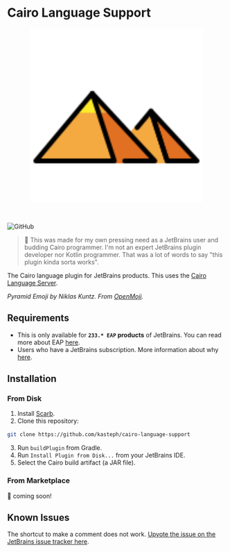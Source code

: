 # Cairo Language Support

<div align="center">
<figure>
<img src="./src/main/resources/icons/cairo.svg" width="400">
</figure>
<br>
</div>

![GitHub](https://img.shields.io/github/license/kahondev/cairo-jetbrains)

> 🚧 This was made for my own pressing need as a JetBrains user and budding Cairo programmer. I'm not an expert JetBrains plugin developer nor Kotlin programmer. That was a lot of words to say "this plugin kinda sorta works".

The Cairo language plugin for JetBrains products. This uses the [Cairo Language Server](https://github.com/starkware-libs/cairo/blob/main/vscode-cairo/README.md#install-the-cairo-language-server).

*Pyramid Emoji by Niklas Kuntz. From [OpenMoji](https://openmoji.org/library/emoji-E20F/).*

## Requirements

- This is only available for **`233.* EAP` products** of JetBrains. You can read more about EAP [here](https://www.jetbrains.com/resources/eap/).
- Users who have a JetBrains subscription. More information about why [here](https://blog.jetbrains.com/platform/2023/07/lsp-for-plugin-developers/).

## Installation

### From Disk

1. Install [Scarb](https://docs.swmansion.com/scarb/download.html#install-via-installation-script).
2. Clone this repository:
```sh
git clone https://github.com/kasteph/cairo-language-support
```
3. Run `buildPlugin` from Gradle.
4. Run `Install Plugin from Disk...` from your JetBrains IDE.
5. Select the Cairo build artifact (a JAR file).

### From Marketplace

🚧 coming soon!

## Known Issues

The shortcut to make a comment does not work.
[Upvote the issue on the JetBrains issue tracker here](https://youtrack.jetbrains.com/issue/IDEA-337134/Provide-API-for-plugin-developers-to-implement-the-Comment-Line-action-without-writing-lexer-parser).

